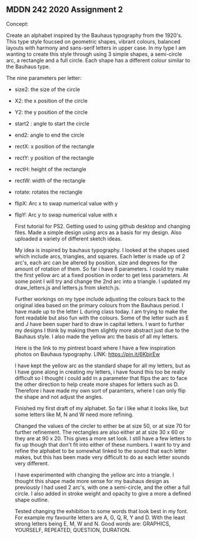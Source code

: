 ## MDDN 242 2020 Assignment 2

Concept:

Create an alphabet inspired by the Bauhaus typography from the 1920's. This type style foucsed on geometric shapes, vibrant colours, balanced layouts with harmony and sans-serif letters in upper case. In my type I am wanting to create this style through using 3 simple shapes, a semi-circle arc, a rectangle and a full circle. Each shape has a different colour similar to the Bauhaus type.


The nine parameters per letter:

- size2: the size of the circle
- X2: the x position of the circle
- Y2: the y position of the circle 
- start2 : angle to start the circle
- end2: angle to end the circle 
- rectX: x position of the rectangle 
- rectY: y position of the rectangle 
- rectH: height of the rectangle 
- rectW: width of the rectangle 
- rotate: rotates the rectangle
- flipX: Arc x to swap numerical value with y
- flipY: Arc y to swap numerical value with x 

  First tutorial for PS2. Getting used to using github desktop and changing files. Made a simple design using arcs as a basis for my design. Also uploaded a variety of different sketch ideas.


  My idea is inspired by bauhaus typography. I looked at the shapes used which include arcs, triangles, and squares. Each letter is made up of 2 arc's, each arc can be altered by position, size and degrees for the amount of rotation of them. So far i have 8 parameters. I could try make the first yellow arc at a fixed position in order to get less parameters. At some point I will try and change the 2nd arc into a triangle. I updated my draw_letters.js and letters.js from sketch.js.

  Further workings on my type include adjusting the colours back to the original idea based on the primary colours from the Bauhaus period. I have made up to the letter L during class today. I am trying to make the font readable but also fun with the colours. Some of the letter such as E and J have been super hard to draw in capital letters. I want to further my designs I think by making them slightly more abstract just due to the Bauhaus style. I also made the yellow arc the basis of all my letters. 

  Here is the link to my pintrest board where I have a few inspiration photos on Bauhaus typography. 
  LINK: https://pin.it/6KbjrEw 

  I have kept the yellow arc as the standard shape for all my letters, but as I have gone along in creating my letters, i have found this too be really difficult so I thought i could add in a parameter that flips the arc to face the other direction to help create more shapes for letters such as D. Therefore i have made my own sort of paramters, where I can only flip the shape and not adjust the angles. 

  Finished my first draft of my alphabet. So far i like what it looks like, but some letters like M, N and W need more refining.

  Changed the values of the circler to either be at size 50, or at size 70 for further refinement. The rectangles are also either at at  size 30 x 60 or they are at 90 x 20. This gives a more set look. I still have a few letters to fix up though that don't fit into either of these numbers. I want to try and refine the alphabet to be somewhat linked to the sound that each letter makes, but this has been made very difficult to do as each letter sounds very different. 

  I have experimented with changing the yellow arc into a triangle. I thought this shape made more sense for my bauhaus design as previously I had used 2 arc's, with one a semi-circle, and the other a full circle. I also added in stroke weight and opacity to give a more a defined shape outline. 

  Tested changing the exhibition to some words that look best in my font. For example my favourite letters are A, G, Q, R, Y and D. With the least strong letters being E, M, W and N. Good words are: GRAPHICS, YOURSELF, REPEATED, QUESTION, DURATION. 


